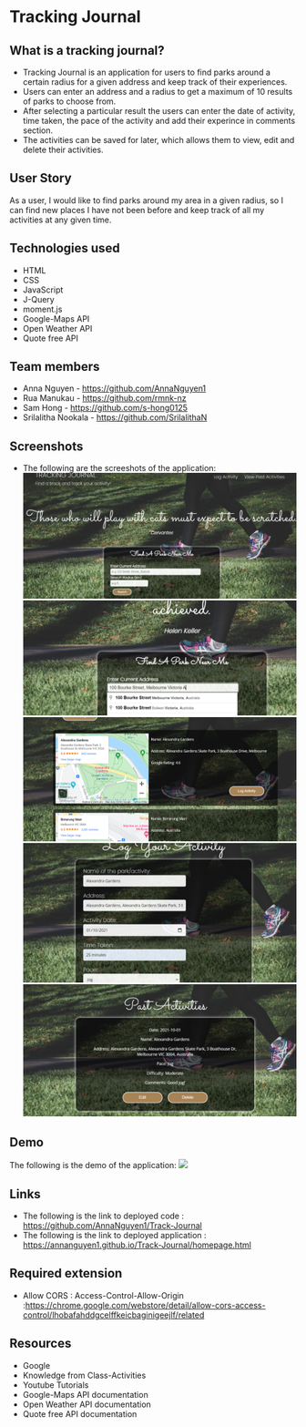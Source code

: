 # Tracking Journal

## What is a tracking journal?

- Tracking Journal is an application for users to find parks around a certain radius for a given address and keep track of their experiences.
- Users can enter an address and a radius to get a maximum of 10 results of parks to choose from.
- After selecting a particular result the users can enter the date of activity, time taken, the pace of the activity and add their experince in comments section.
- The activities can be saved for later, which allows them to view, edit and delete their activities.

## User Story

As a user,
I would like to find parks around my area in a given radius,
so I can find new places I have not been before and keep track of all my activities at any given time.

## Technologies used

- HTML
- CSS
- JavaScript
- J-Query
- moment.js
- Google-Maps API
- Open Weather API
- Quote free API

## Team members

- Anna Nguyen - https://github.com/AnnaNguyen1
- Rua Manukau - https://github.com/rmnk-nz
- Sam Hong - https://github.com/s-hong0125
- Srilalitha Nookala - https://github.com/SrilalithaN

## Screenshots

- The following are the screeshots of the application:
  ![](Assets/images/homepage.png)
  ![](Assets/images/homepage2.png)
  ![](Assets/images/results.png)
  ![](Assets/images/logactivity.png)
  ![](Assets/images/pastactivities.png)

## Demo

The following is the demo of the application: ![](Assets/images/demo.gif)

## Links

- The following is the link to deployed code : https://github.com/AnnaNguyen1/Track-Journal
- The following is the link to deployed application :
  https://annanguyen1.github.io/Track-Journal/homepage.html

## Required extension

- Allow CORS : Access-Control-Allow-Origin :https://chrome.google.com/webstore/detail/allow-cors-access-control/lhobafahddgcelffkeicbaginigeejlf/related

## Resources

- Google
- Knowledge from Class-Activities
- Youtube Tutorials
- Google-Maps API documentation
- Open Weather API documentation
- Quote free API documentation
